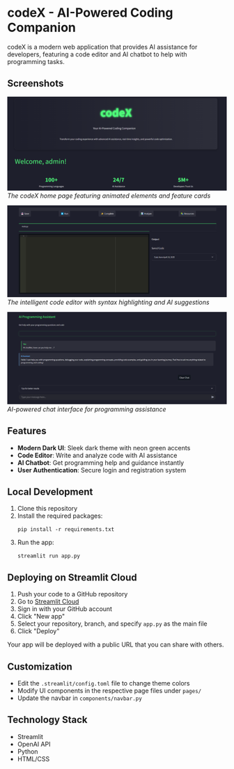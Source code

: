 # codeX - AI-Powered Coding Companion

codeX is a modern web application that provides AI assistance for developers, featuring a code editor and AI chatbot to help with programming tasks.

## Screenshots

![Home Page](images/homepage.png)
_The codeX home page featuring animated elements and feature cards_

![Code Editor](images/code_editor.png)
_The intelligent code editor with syntax highlighting and AI suggestions_

![AI Chatbot](images/chatbot.png)
_AI-powered chat interface for programming assistance_

## Features

- **Modern Dark UI**: Sleek dark theme with neon green accents
- **Code Editor**: Write and analyze code with AI assistance
- **AI Chatbot**: Get programming help and guidance instantly
- **User Authentication**: Secure login and registration system

## Local Development

1. Clone this repository
2. Install the required packages:
   ```
   pip install -r requirements.txt
   ```
3. Run the app:
   ```
   streamlit run app.py
   ```

## Deploying on Streamlit Cloud

1. Push your code to a GitHub repository
2. Go to [Streamlit Cloud](https://streamlit.io/cloud)
3. Sign in with your GitHub account
4. Click "New app"
5. Select your repository, branch, and specify `app.py` as the main file
6. Click "Deploy"

Your app will be deployed with a public URL that you can share with others.

## Customization

- Edit the `.streamlit/config.toml` file to change theme colors
- Modify UI components in the respective page files under `pages/`
- Update the navbar in `components/navbar.py`

## Technology Stack

- Streamlit
- OpenAI API
- Python
- HTML/CSS
